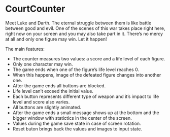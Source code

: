# CourtCounter

Meet Luke and Darth. The eternal struggle between them is like battle between good and evil. One of the scenes of this war takes place right here, right now on your screen and you may also take part in it. There’s no mercy at all and only one figure may win. Let it happen!

The main features:

- The counter measures two values: a score and a life level of each figure.
- Only one character may win.
- The game ends when one of the figure’s life level reaches 0.
- When this happens, image of the defeated figure changes into another one.
- After the game ends all buttons are blocked.
- Life level can’t exceed the initial value.
- Each button represents different type of weapon and it’s impact to life level and score also varies.
- All buttons are slightly animated.
- After the game ends a small message shows up at the bottom and the bigger window with statictics in the center of the screen.
- Values during the game save state in case of screen rotation.
- Reset buton brings back the values and images to input state. 
